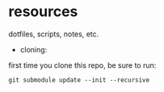 # resources
dotfiles, scripts, notes, etc.

- cloning:

first time you clone this repo, be sure to run:

`git submodule update --init --recursive`
